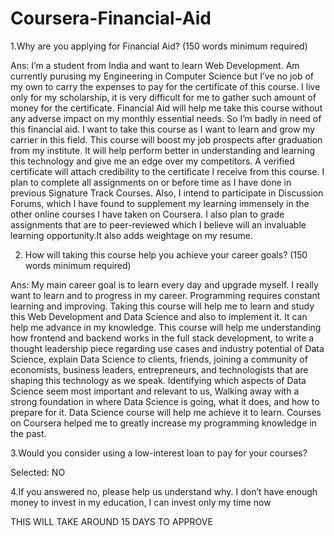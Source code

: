 # Coursera-Financial-Aid

1.Why are you applying for Financial Aid? (150 words minimum required)

Ans: I’m a student from India and want to learn Web Development. Am currently purusing my Engineering in Computer Science but I’ve no job of my own to carry the expenses to pay for the certificate of this course. I live only for my scholarship, it is very difficult for me to gather such amount of money for the certificate. Financial Aid will help me take this course without any adverse impact on my monthly essential needs. So I’m badly in need of this financial aid. I want to take this course as I want to learn and grow my carrier in this field. This course will boost my job prospects after graduation from my institute. It will help perform better in understanding and learning this technology and give me an edge over my competitors. A verified certificate will attach credibility to the certificate I receive from this course. I plan to complete all assignments on or before time as I have done in previous Signature Track Courses. Also, I intend to participate in Discussion Forums, which I have found to supplement my learning immensely in the other online courses I have taken on Coursera. I also plan to grade assignments that are to peer-reviewed which I believe will an invaluable learning opportunity.It also adds weightage on my resume.


2. How will taking this course help you achieve your career goals? (150 words minimum required)
 
Ans: My main career goal is to learn every day and upgrade myself. I really want to learn and to progress in my career. Programming requires constant learning and improving. Taking this course will help me to learn and study this Web Development and Data Science  and also to implement it. It can help me advance in my knowledge. This course will help me understanding how frontend and backend works in the full stack development, to write a thought leadership piece regarding use cases and industry potential of Data Science, explain Data Science to clients, friends, joining a community of economists, business leaders, entrepreneurs, and technologists that are shaping this technology as we speak. Identifying which aspects of Data Science seem most important and relevant to us, Walking away with a strong foundation in where Data Science is going, what it does, and how to prepare for it. Data Science course will help me achieve it to learn. Courses on Coursera helped me to greatly increase my programming knowledge in the past.


3.Would you consider using a low-interest loan to pay for your courses?

Selected: NO

4.If you answered no, please help us understand why.
I don’t have enough money to invest in my education, I can invest only my time now
 
 THIS WILL TAKE AROUND 15 DAYS TO APPROVE
